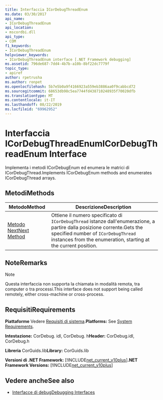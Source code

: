 ```yaml
---
title: Interfaccia ICorDebugThreadEnum
ms.date: 03/30/2017
api_name:
- ICorDebugThreadEnum
api_location:
- mscordbi.dll
api_type:
- COM
f1_keywords:
- ICorDebugThreadEnum
helpviewer_keywords:
- ICorDebugThreadEnum interface [.NET Framework debugging]
ms.assetid: 796de687-7dd4-4b7b-a10b-8bf22dc7779f
topic_type:
- apiref
author: rpetrusha
ms.author: ronpet
ms.openlocfilehash: 5b7e5b0a9f4166923a559eb3886aa0f9cabbcd72
ms.sourcegitcommit: 68653db98c5ea7744fd438710248935f70020dfb
ms.translationtype: MT
ms.contentlocale: it-IT
ms.lasthandoff: 08/22/2019
ms.locfileid: "69962952"
---
```

# <a name="icordebugthreadenum-interface"></a><span data-ttu-id="b2d4f-102">Interfaccia ICorDebugThreadEnum</span><span class="sxs-lookup"><span data-stu-id="b2d4f-102">ICorDebugThreadEnum Interface</span></span>
<span data-ttu-id="b2d4f-103">Implementa i metodi ICorDebugEnum ed enumera le matrici di ICorDebugThread.</span><span class="sxs-lookup"><span data-stu-id="b2d4f-103">Implements ICorDebugEnum methods and enumerates ICorDebugThread arrays.</span></span>  
  
## <a name="methods"></a><span data-ttu-id="b2d4f-104">Metodi</span><span class="sxs-lookup"><span data-stu-id="b2d4f-104">Methods</span></span>  
  
|<span data-ttu-id="b2d4f-105">Metodo</span><span class="sxs-lookup"><span data-stu-id="b2d4f-105">Method</span></span>|<span data-ttu-id="b2d4f-106">Descrizione</span><span class="sxs-lookup"><span data-stu-id="b2d4f-106">Description</span></span>|  
|------------|-----------------|  
|[<span data-ttu-id="b2d4f-107">Metodo Next</span><span class="sxs-lookup"><span data-stu-id="b2d4f-107">Next Method</span></span>](../../../../docs/framework/unmanaged-api/debugging/icordebugthreadenum-next-method.md)|<span data-ttu-id="b2d4f-108">Ottiene il numero specificato di `ICorDebugThread` istanze dall'enumerazione, a partire dalla posizione corrente.</span><span class="sxs-lookup"><span data-stu-id="b2d4f-108">Gets the specified number of `ICorDebugThread` instances from the enumeration, starting at the current position.</span></span>|  
  
## <a name="remarks"></a><span data-ttu-id="b2d4f-109">Note</span><span class="sxs-lookup"><span data-stu-id="b2d4f-109">Remarks</span></span>  
  
> [!NOTE]
> <span data-ttu-id="b2d4f-110">Questa interfaccia non supporta la chiamata in modalità remota, tra computer o tra processi.</span><span class="sxs-lookup"><span data-stu-id="b2d4f-110">This interface does not support being called remotely, either cross-machine or cross-process.</span></span>  
  
## <a name="requirements"></a><span data-ttu-id="b2d4f-111">Requisiti</span><span class="sxs-lookup"><span data-stu-id="b2d4f-111">Requirements</span></span>  
 <span data-ttu-id="b2d4f-112">**Piattaforme** Vedere [Requisiti di sistema](../../../../docs/framework/get-started/system-requirements.md).</span><span class="sxs-lookup"><span data-stu-id="b2d4f-112">**Platforms:** See [System Requirements](../../../../docs/framework/get-started/system-requirements.md).</span></span>  
  
 <span data-ttu-id="b2d4f-113">**Intestazione:** CorDebug. idl, CorDebug. h</span><span class="sxs-lookup"><span data-stu-id="b2d4f-113">**Header:** CorDebug.idl, CorDebug.h</span></span>  
  
 <span data-ttu-id="b2d4f-114">**Libreria** CorGuids.lib</span><span class="sxs-lookup"><span data-stu-id="b2d4f-114">**Library:** CorGuids.lib</span></span>  
  
 <span data-ttu-id="b2d4f-115">**Versioni di .NET Framework:** [!INCLUDE[net_current_v10plus](../../../../includes/net-current-v10plus-md.md)]</span><span class="sxs-lookup"><span data-stu-id="b2d4f-115">**.NET Framework Versions:** [!INCLUDE[net_current_v10plus](../../../../includes/net-current-v10plus-md.md)]</span></span>  
  
## <a name="see-also"></a><span data-ttu-id="b2d4f-116">Vedere anche</span><span class="sxs-lookup"><span data-stu-id="b2d4f-116">See also</span></span>

- [<span data-ttu-id="b2d4f-117">Interfacce di debug</span><span class="sxs-lookup"><span data-stu-id="b2d4f-117">Debugging Interfaces</span></span>](../../../../docs/framework/unmanaged-api/debugging/debugging-interfaces.md)
